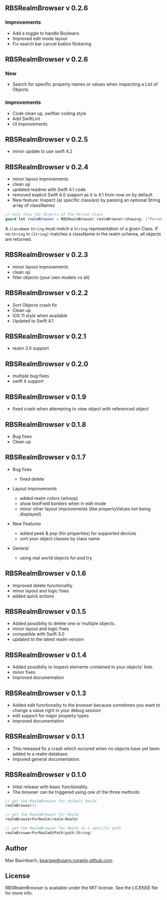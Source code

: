## RBSRealmBrowser v 0.2.6

### Improvements
- Add a toggle to handle Booleans
- Improved edit mode layout
- Fix search bar cancel button flickering

## RBSRealmBrowser v 0.2.6
### New
- Search for specific property names or values when inspecting a List of Objects

### Improvements
- Code clean up, swiftier coding style
- Add SwiftLint
- UI improvements

## RBSRealmBrowser v 0.2.5
- minor update to use swift 4.2

## RBSRealmBrowser v 0.2.4
- minor layout improvements
- clean up
- updated readme with Swift 4.1 code
-  removed explicit Swift 4.0 support as it is 4.1 from now on by default
- New feature:  Inspect (a) specific class(es) by passing an optional String array of classNames
```swift
// only show the objects of the Person class
guard let realmBrowser = RBSRealmBrowser.realmBrowser(showing: ["Person"]) else { return }
```
A `className` `String` must match a `String` representation of a given Class. If no `String` in `[String]` matches a className in the realm schema, all objects are returned.

## RBSRealmBrowser v 0.2.3
- minor layout improvements
- clean up
- filter objects (your own models vs all)

## RBSRealmBrowser v 0.2.2
- Sort Objects crash fix
- Clean up
- iOS 11 style when available
- Updated to Swift 4.1

## RBSRealmBrowser v 0.2.1
- realm 3.0 support

## RBSRealmBrowser v 0.2.0
- multiple bug fixes
- swift 4 support

## RBSRealmBrowser v 0.1.9
- fixed crash when attempting to view object with referenced object

## RBSRealmBrowser v 0.1.8
- Bug fixes
- Clean up

## RBSRealmBrowser v 0.1.7
- Bug fixes
    - fixed delete

- Layout improvements
    - added realm colors (whoop)
    - show textField borders when in edit mode
    - minor other layout improvements (like propertyValues not being displayed)

- New Features
    - added peek & pop (for properties) for supported devices
    - sort your object classes by class name

- General
    - using real world objects for pod try

## RBSRealmBrowser v 0.1.6
- Improved delete functionality
- minor layout and logic fixes
- added quick actions

## RBSRealmBrowser v 0.1.5
- Added possibilty to delete one or multiple objects.
- minor layout and logic fixes
- compatible with Swift 3.0
- updated to the latest realm version

## RBSRealmBrowser v 0.1.4
- Added possibilty to inspect elements contained in your objects' lists.
- minor fixes
- Improved documentation

## RBSRealmBrowser v 0.1.3
- Added edit functionality to the browser because sometimes you want to change a value right in your debug session
- edit support for major property types
- Improved documentation

## RBSRealmBrowser v 0.1.1
- This released fix a crash which occured when no objects have yet been added to a realm database.
- Impoved general documentation.

## RBSRealmBrowser v 0.1.0

- Inital release with basic functionality.
- The browser can be triggered using one of the three methods:

```swift
// get the RealmBrowser for default Realm
realmBrowser()

// get the RealmBrowser for Realm
realmBrowserForRealm(realm:Realm)

// get the RealmBrowser for Realm at a specific path
realmBroswerForRealmAtPath(path:String)
```

## Author

Max Baumbach, bearjaw@users.noreply.github.com

## License

RBSRealmBrowser is available under the MIT license. See the LICENSE file for more info.
